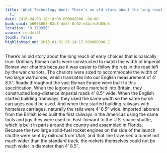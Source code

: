 ```yaml
---
title: 'What Technology Want: There’s an old story about the long reach of early choices
  t…'
date: 2016-04-09 18:16:00.600000000 -04:00
book_uuid: b6905063-83c8-4d6f-8c92-e4bcfc8d65c6
location: '0.379956'
source: readmill
touch: false
highlighted_on: 2013-01-31 05:14:17.000000000 Z
---
```


There’s an old story about the long reach of early choices that is basically true: Ordinary Roman carts were constructed to match the width of imperial Roman war chariots because it was easier to follow the ruts in the road left by the war chariots. The chariots were sized to accommodate the width of two large warhorses, which translates into our English measurement of 4’ 8.5”. Roads throughout the vast Roman Empire were built to this specification. When the legions of Rome marched into Britain, they constructed long-distance imperial roads 4’ 8.5” wide. When the English started building tramways, they used the same width so the same horse carriages could be used. And when they started building railways with horseless carriages, naturally the rails were 4’ 8.5” wide. Imported laborers from the British Isles built the first railways in the Americas using the same tools and jigs they were used to. Fast-forward to the U.S. space shuttle, which is built in parts around the country and assembled in Florida. Because the two large solid-fuel rocket engines on the side of the launch shuttle were sent by railroad from Utah, and that line traversed a tunnel not much wider than the standard track, the rockets themselves could not be much wider in diameter than 4’ 8.5”.